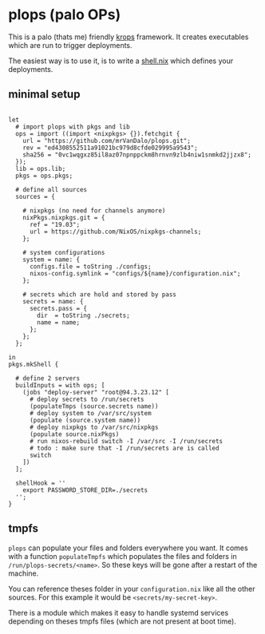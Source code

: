 plops (palo OPs)
================

This is a palo (thats me) friendly
[krops](https://cgit.krebsco.org/krops) framework. It creates
executables which are run to trigger deployments.

The easiest way is to use it, is to write a
[shell.nix](https://link.to.shell.nix) which defines your deployments.

minimal setup
-------------

``` {.nix}

let
  # import plops with pkgs and lib
  ops = import ((import <nixpkgs> {}).fetchgit {
    url = "https://github.com/mrVanDalo/plops.git";
    rev = "ed4308552511a91021bc979d8cfde029995a9543";
    sha256 = "0vc1wqgxz85il8az07npnppckm8hrnvn9zlb4niw1snmkd2jjzx8";
  });
  lib = ops.lib;
  pkgs = ops.pkgs;

  # define all sources
  sources = {

    # nixpkgs (no need for channels anymore)
    nixPkgs.nixpkgs.git = {
      ref = "19.03";
      url = https://github.com/NixOS/nixpkgs-channels;
    };

    # system configurations
    system = name: {
      configs.file = toString ./configs;
      nixos-config.symlink = "configs/${name}/configuration.nix";
    };

    # secrets which are hold and stored by pass
    secrets = name: {
      secrets.pass = {
        dir  = toString ./secrets;
        name = name;
      };
    };
  };

in
pkgs.mkShell {

  # define 2 servers
  buildInputs = with ops; [
    (jobs "deploy-server" "root@94.3.23.12" [
      # deploy secrets to /run/secrets
      (populateTmps (source.secrets name))
      # deploy system to /var/src/system
      (populate (source.system name))
      # deploy nixpkgs to /var/src/nixpkgs
      (populate source.nixPkgs)
      # run nixos-rebuild switch -I /var/src -I /run/secrets
      # todo : make sure that -I /run/secrets are is called
      switch
    ])
  ];

  shellHook = ''
    export PASSWORD_STORE_DIR=./secrets
  '';
}
```

tmpfs
-----

`plops` can populate your files and folders everywhere you want. It
comes with a function `populateTmpfs` which populates the files and
folders in `/run/plops-secrets/<name>`. So these keys will be gone after
a restart of the machine.

You can reference theses folder in your `configuration.nix` like all the
other sources. For this example it would be `<secrets/my-secret-key>`.

There is a module which makes it easy to handle systemd services
depending on theses tmpfs files (which are not present at boot time).
